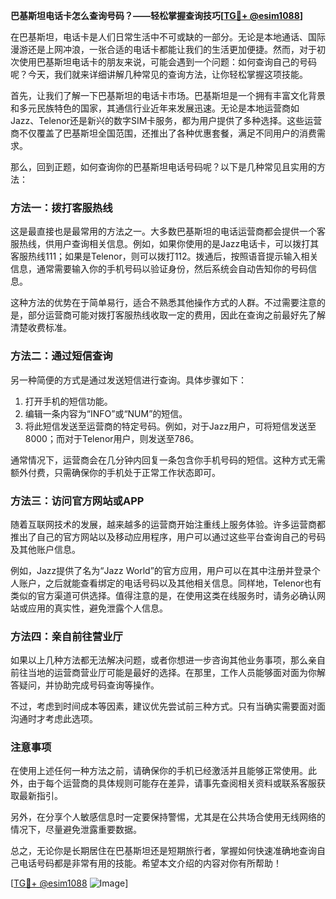 **巴基斯坦电话卡怎么查询号码？——轻松掌握查询技巧[[TG💪+ @esim1088](https://t.me/s/esim1088)]**

在巴基斯坦，电话卡是人们日常生活中不可或缺的一部分。无论是本地通话、国际漫游还是上网冲浪，一张合适的电话卡都能让我们的生活更加便捷。然而，对于初次使用巴基斯坦电话卡的朋友来说，可能会遇到一个问题：如何查询自己的号码呢？今天，我们就来详细讲解几种常见的查询方法，让你轻松掌握这项技能。

首先，让我们了解一下巴基斯坦的电话卡市场。巴基斯坦是一个拥有丰富文化背景和多元民族特色的国家，其通信行业近年来发展迅速。无论是本地运营商如Jazz、Telenor还是新兴的数字SIM卡服务，都为用户提供了多种选择。这些运营商不仅覆盖了巴基斯坦全国范围，还推出了各种优惠套餐，满足不同用户的消费需求。

那么，回到正题，如何查询你的巴基斯坦电话号码呢？以下是几种常见且实用的方法：

### 方法一：拨打客服热线

这是最直接也是最常用的方法之一。大多数巴基斯坦的电话运营商都会提供一个客服热线，供用户查询相关信息。例如，如果你使用的是Jazz电话卡，可以拨打其客服热线111；如果是Telenor，则可以拨打112。拨通后，按照语音提示输入相关信息，通常需要输入你的手机号码以验证身份，然后系统会自动告知你的号码信息。

这种方法的优势在于简单易行，适合不熟悉其他操作方式的人群。不过需要注意的是，部分运营商可能对拨打客服热线收取一定的费用，因此在查询之前最好先了解清楚收费标准。

### 方法二：通过短信查询

另一种简便的方式是通过发送短信进行查询。具体步骤如下：

1. 打开手机的短信功能。
2. 编辑一条内容为“INFO”或“NUM”的短信。
3. 将此短信发送至运营商的特定号码。例如，对于Jazz用户，可将短信发送至8000；而对于Telenor用户，则发送至786。

通常情况下，运营商会在几分钟内回复一条包含你手机号码的短信。这种方式无需额外付费，只需确保你的手机处于正常工作状态即可。

### 方法三：访问官方网站或APP

随着互联网技术的发展，越来越多的运营商开始注重线上服务体验。许多运营商都推出了自己的官方网站以及移动应用程序，用户可以通过这些平台查询自己的号码及其他账户信息。

例如，Jazz提供了名为“Jazz World”的官方应用，用户可以在其中注册并登录个人账户，之后就能查看绑定的电话号码以及其他相关信息。同样地，Telenor也有类似的官方渠道可供选择。值得注意的是，在使用这类在线服务时，请务必确认网站或应用的真实性，避免泄露个人信息。

### 方法四：亲自前往营业厅

如果以上几种方法都无法解决问题，或者你想进一步咨询其他业务事项，那么亲自前往当地的运营商营业厅可能是最好的选择。在那里，工作人员能够面对面为你解答疑问，并协助完成号码查询等操作。

不过，考虑到时间成本等因素，建议优先尝试前三种方式。只有当确实需要面对面沟通时才考虑此选项。

### 注意事项

在使用上述任何一种方法之前，请确保你的手机已经激活并且能够正常使用。此外，由于每个运营商的具体规则可能存在差异，请事先查阅相关资料或联系客服获取最新指引。

另外，在分享个人敏感信息时一定要保持警惕，尤其是在公共场合使用无线网络的情况下，尽量避免泄露重要数据。

总之，无论你是长期居住在巴基斯坦还是短期旅行者，掌握如何快速准确地查询自己电话号码都是非常有用的技能。希望本文介绍的内容对你有所帮助！

[[TG💪+ @esim1088](https://t.me/s/esim1088) ![Image](https://i.postimg.cc/4NQfJmqS/Snipaste-2025-05-13-00-14-12.png)]